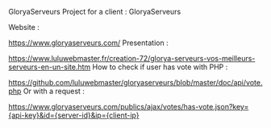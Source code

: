 GloryaServeurs
Project for a client : GloryaServeurs

Website :

https://www.gloryaserveurs.com/
Presentation :

https://www.luluwebmaster.fr/creation-72/glorya-serveurs-vos-meilleurs-serveurs-en-un-site.htm
How to check if user has vote with PHP :

https://github.com/luluwebmaster/gloryaserveurs/blob/master/doc/api/vote.php
Or with a request :

https://www.gloryaserveurs.com/publics/ajax/votes/has-vote.json?key={api-key}&id={server-id}&ip={client-ip}
